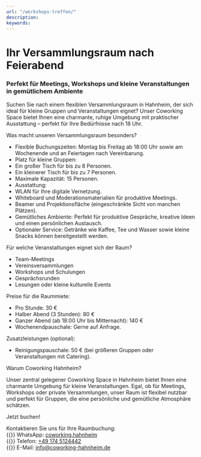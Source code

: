 ```yaml
---
url: "/workshops-treffen/"
description: 
keywords: 
---
```


# Ihr Versammlungsraum nach Feierabend
### Perfekt für Meetings, Workshops und kleine Veranstaltungen in gemütlichem Ambiente

Suchen Sie nach einem flexiblen Versammlungsraum in Hahnheim, der sich ideal für kleine Gruppen und Veranstaltungen eignet? Unser Coworking Space bietet Ihnen eine charmante, ruhige Umgebung mit praktischer Ausstattung – perfekt für Ihre Bedürfnisse nach 18 Uhr.

Was macht unseren Versammlungsraum besonders?

- Flexible Buchungszeiten: Montag bis Freitag ab 18:00 Uhr sowie am Wochenende und an Feiertagen nach Vereinbarung.
- Platz für kleine Gruppen:
- Ein großer Tisch für bis zu 8 Personen.
- Ein kleinerer Tisch für bis zu 7 Personen.
- Maximale Kapazität: 15 Personen.
- Ausstattung:
- WLAN für Ihre digitale Vernetzung.
- Whiteboard und Moderationsmaterialien für produktive Meetings.
- Beamer und Projektionsfläche (eingeschränkte Sicht von manchen Plätzen).
- Gemütliches Ambiente: Perfekt für produktive Gespräche, kreative Ideen und einen persönlichen Austausch.
- Optionaler Service: Getränke wie Kaffee, Tee und Wasser sowie kleine Snacks können bereitgestellt werden.

Für welche Veranstaltungen eignet sich der Raum?

- Team-Meetings
- Vereinsversammlungen
- Workshops und Schulungen
- Gesprächsrunden
- Lesungen oder kleine kulturelle Events

Preise für die Raummiete:

- Pro Stunde: 30 €
- Halber Abend (3 Stunden): 80 €
- Ganzer Abend (ab 18:00 Uhr bis Mitternacht): 140 €
- Wochenendpauschale: Gerne auf Anfrage.

Zusatzleistungen (optional):

- Reinigungspauschale: 50 € (bei größeren Gruppen oder Veranstaltungen mit Catering).

Warum Coworking Hahnheim?

Unser zentral gelegener Coworking Space in Hahnheim bietet Ihnen eine charmante Umgebung für kleine Veranstaltungen. Egal, ob für Meetings, Workshops oder private Versammlungen, unser Raum ist flexibel nutzbar und perfekt für Gruppen, die eine persönliche und gemütliche Atmosphäre schätzen.

Jetzt buchen!

Kontaktieren Sie uns für Ihre Raumbuchung:  
{{<icon name="whatsapp" brand="true">}}&nbsp;WhatsApp: [coworking.hahnheim](https://wa.me/491745124442)  
{{<icon name="phone">}}&nbsp;Telefon: [+49 174 5124442](tel:+491745124442)  
{{<icon name="envelope">}}&nbsp;E-Mail: [info@coworking-hahnheim.de](mailto:info@coworking-hahnheim.de)
